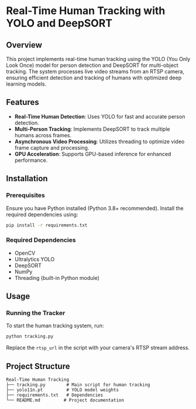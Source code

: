 # Real-Time Human Tracking with YOLO and DeepSORT

## Overview
This project implements real-time human tracking using the YOLO (You Only Look Once) model for person detection and DeepSORT for multi-object tracking. The system processes live video streams from an RTSP camera, ensuring efficient detection and tracking of humans with optimized deep learning models.

## Features
- **Real-Time Human Detection**: Uses YOLO for fast and accurate person detection.
- **Multi-Person Tracking**: Implements DeepSORT to track multiple humans across frames.
- **Asynchronous Video Processing**: Utilizes threading to optimize video frame capture and processing.
- **GPU Acceleration**: Supports GPU-based inference for enhanced performance.

## Installation
### Prerequisites
Ensure you have Python installed (Python 3.8+ recommended). Install the required dependencies using:
```bash
pip install -r requirements.txt
```

### Required Dependencies
- OpenCV
- Ultralytics YOLO
- DeepSORT
- NumPy
- Threading (built-in Python module)

## Usage
### Running the Tracker
To start the human tracking system, run:
```bash
python tracking.py
```
Replace the `rtsp_url` in the script with your camera's RTSP stream address.

## Project Structure
```
Real-Time Human Tracking
├── tracking.py        # Main script for human tracking
├── yolo11n.pt         # YOLO model weights
├── requirements.txt   # Dependencies
└── README.md         # Project documentation
```

 
